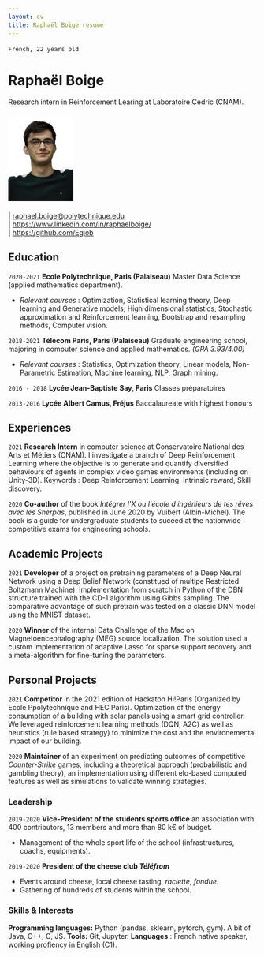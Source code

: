 ```yaml
---
layout: cv
title: Raphaël Boige resume
---
```

`French, 22 years old`
# Raphaël Boige

Research intern in Reinforcement Learing at Laboratoire Cedric (CNAM).
### ![](photo_id.jpg)
<div id="webaddress">
| <a href="mailto:raphael.boige@polytechnique.edu">raphael.boige@polytechnique.edu</a>
<br>
| <a href="https://www.linkedin.com/in/raphaelboige/">https://www.linkedin.com/in/raphaelboige/</a> <br>| <a href="https://github.com/Egiob">https://github.com/Egiob</a>
</div>

## Education

`2020-2021`
__Ecole Polytechnique, Paris (Palaiseau)__ Master Data Science (applied mathematics department).

 - *Relevant courses* : Optimization, Statistical learning theory, Deep learning and Generative models, High dimensional statistics, Stochastic approximation and Reinforcement learning, Bootstrap and resampling methods, Computer vision.

`2018-2021`
__Télécom Paris, Paris (Palaiseau)__  Graduate engineering school, majoring in computer science and applied mathematics. *(GPA 3.93/4.00)*

 - *Relevant courses* : Statistics, Optimization theory, Linear models, Non-Parametric Estimation, Machine learning, NLP, Graph mining.


`2016 - 2018`
__Lycée Jean-Baptiste Say, Paris__ Classes préparatoires


`2013-2016`
__Lycée Albert Camus, Fréjus__ Baccalaureate with highest honours
 

## Experiences

`2021`
__Research Intern__ in computer science at Conservatoire National des Arts et Métiers (CNAM). I investigate a branch of Deep Reinforcement Learning where the objective is to generate and quantify diversified behaviours of agents in complex video games environments (including on Unity-3D). Keywords : Deep Reinforcement Learning, Intrinsic reward, Skill discovery.

`2020`
__Co-author__ of the book *Intégrer l'X ou l'école d'ingénieurs de tes rêves avec les Sherpas*, published in June 2020 by Vuibert (Albin-Michel). The book is a guide for undergraduate students to suceed at the nationwide competitive exams for engineering schools.
<br>

## Academic Projects

`2021`
__Developer__ of a project on pretraining parameters of a Deep Neural Network using a Deep Belief Network (constitued of multipe Restricted Boltzmann Machine). Implementation from scratch in Python of the DBN structure trained with the CD-1 algorithm using Gibbs sampling. The comparative advantage of such pretrain was tested on a classic DNN model using the MNIST dataset.

`2020`
__Winner__ of the internal Data Challenge of the Msc on Magnetoencephalography (MEG) source localization. The solution used a custom implementation of adaptive Lasso for sparse support recovery and a meta-algorithm for fine-tuning the parameters.
<br>

## Personal Projects

`2021`
__Competitor__ in the 2021 edition of Hackaton Hi!Paris (Organized by Ecole Ppolytechnique and HEC Paris). Optimization of the energy consumption of a building with solar panels using a smart grid controller. We leveraged reinforcement learning methods (DQN, A2C) as well as heuristics (rule based strategy) to minimize the cost and the environemental impact of our building.

`2020`
__Maintainer__ of an experiment on predicting outcomes of competitive *Counter-Strike* games, including a theoretical approach (probabilistic and gambling theory), an implementation using different elo-based computed features as well as simulations to validate winning strategies.

### Leadership

`2019-2020`
__Vice-President of the students sports office__ an association with 400 contributors, 13 members and more than 80 k€ of budget.
- Management of the whole sport life of the school (infrastructures, coachs, equipments).

`2019-2020`
__President of the cheese club *Téléfrom*__
- Events around cheese, local cheese tasting, *raclette*, *fondue*.
- Gathering of hundreds of students within the school.



### Skills & Interests

__Programming languages:__ Python (pandas, sklearn, pytorch, gym). A bit of Java, C++, C, JS.
__Tools:__ Git, Jupyter.
__Languages__ : French native speaker, working profiency in English (C1).

